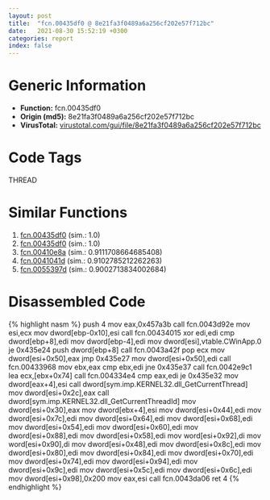 ```yaml
---
layout: post
title:  "fcn.00435df0 @ 8e21fa3f0489a6a256cf202e57f712bc"
date:   2021-08-30 15:52:19 +0300
categories: report
index: false
---
```


# Generic Information
- **Function:** fcn.00435df0
- **Origin (md5):** 8e21fa3f0489a6a256cf202e57f712bc
- **VirusTotal:** [virustotal.com/gui/file/8e21fa3f0489a6a256cf202e57f712bc][virustotal_ref]

# Code Tags
<span class="tag" id="THREAD">THREAD</span>


# Similar Functions

1. [fcn.00435df0][similar_1_ref] (sim.: 1.0)
2. [fcn.00435df0][similar_2_ref] (sim.: 1.0)
3. [fcn.00410e8a][similar_3_ref] (sim.: 0.9111708664685408)
4. [fcn.0041041d][similar_4_ref] (sim.: 0.9102785212262263)
5. [fcn.0055397d][similar_5_ref] (sim.: 0.9002713834002684)


# Disassembled Code

{% highlight nasm %}
push 4
mov eax,0x457a3b
call fcn.0043d92e
mov esi,ecx
mov dword[ebp-0x10],esi
call fcn.00434015
xor edi,edi
cmp dword[ebp+8],edi
mov dword[ebp-4],edi
mov dword[esi],vtable.CWinApp.0
je 0x435e24
push dword[ebp+8]
call fcn.0043a42f
pop ecx
mov dword[esi+0x50],eax
jmp 0x435e27
mov dword[esi+0x50],edi
call fcn.00433968
mov ebx,eax
cmp ebx,edi
jne 0x435e37
call fcn.0042e9c1
lea ecx,[ebx+0x74]
call fcn.004334e4
cmp eax,edi
je 0x435e32
mov dword[eax+4],esi
call dword[sym.imp.KERNEL32.dll_GetCurrentThread]
mov dword[esi+0x2c],eax
call dword[sym.imp.KERNEL32.dll_GetCurrentThreadId]
mov dword[esi+0x30],eax
mov dword[ebx+4],esi
mov dword[esi+0x44],edi
mov dword[esi+0x7c],edi
mov dword[esi+0x64],edi
mov dword[esi+0x68],edi
mov dword[esi+0x54],edi
mov dword[esi+0x60],edi
mov dword[esi+0x88],edi
mov dword[esi+0x58],edi
mov word[esi+0x92],di
mov word[esi+0x90],di
mov dword[esi+0x48],edi
mov dword[esi+0x8c],edi
mov dword[esi+0x80],edi
mov dword[esi+0x84],edi
mov dword[esi+0x70],edi
mov dword[esi+0x74],edi
mov dword[esi+0x94],edi
mov dword[esi+0x9c],edi
mov dword[esi+0x5c],edi
mov dword[esi+0x6c],edi
mov dword[esi+0x98],0x200
mov eax,esi
call fcn.0043da06
ret 4
{% endhighlight %}


[similar_1_ref]: /report/fcn.00435df0@ff219f45286905b4a87327ca719363be
[similar_2_ref]: /report/fcn.00435df0@44e1ffcf4e71f4505c09d520fd75f1e4
[similar_3_ref]: /report/fcn.00410e8a@a1c6b07868a0eea8f4ee5a872aa71909
[similar_4_ref]: /report/fcn.0041041d@7b00dd8f2abf54a73bfb09681334ff78
[similar_5_ref]: /report/fcn.0055397d@14b20b07906a36e23f2230c8042160f2
[virustotal_ref]: https://www.virustotal.com/gui/file/8e21fa3f0489a6a256cf202e57f712bc